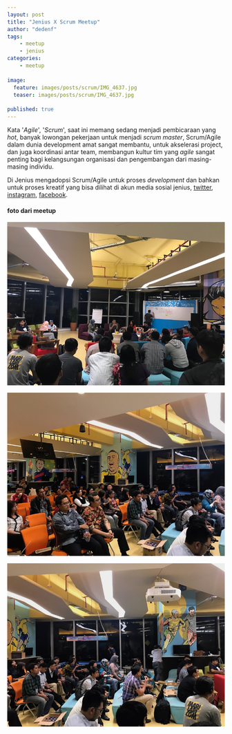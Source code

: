 ```yaml
---
layout: post
title: "Jenius X Scrum Meetup"
author: "dedenf"
tags:
    - meetup
    - jenius
categories:
    - meetup

image:
  feature: images/posts/scrum/IMG_4637.jpg
  teaser: images/posts/scrum/IMG_4637.jpg
  
published: true
---
```


Kata '_Agile_', '_Scrum_', saat ini memang sedang menjadi pembicaraan yang _hot_, banyak lowongan pekerjaan untuk menjadi _scrum master_, Scrum/Agile dalam dunia development amat sangat membantu, untuk akselerasi project, dan juga koordinasi antar team, membangun kultur tim yang _agile_ sangat penting bagi kelangsungan organisasi dan pengembangan dari masing-masing individu.

<!-- more -->
Di Jenius mengadopsi Scrum/Agile untuk proses _development_ dan bahkan untuk proses kreatif yang bisa dilihat di akun media sosial jenius, [twitter](https://twitter.com/jeniusConnect), [instagram](https://instagram.com/jeniusconnect), [facebook](https://facebook.com/jeniusconnect).


#### foto dari meetup
![](/images/posts/scrum/IMG_4637.jpg)

![](/images/posts/scrum/IMG_4640.jpg)

![](/images/posts/scrum/IMG_4641.jpg)
